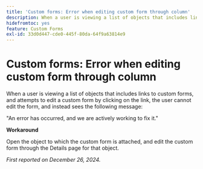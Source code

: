 ```yaml
---
title: 'Custom forms: Error when editing custom form through column'
description: When a user is viewing a list of objects that includes links to custom forms, and attempts to edit a custom form by clicking on the link, the user cannot edit the form, and sees an error message. A workaround is available
hidefromtoc: yes
feature: Custom Forms
exl-id: 33d0d447-cde0-445f-80da-64f9a63814e9
---
```

# Custom forms: Error when editing custom form through column

When a user is viewing a list of objects that includes links to custom forms, and attempts to edit a custom form by clicking on the link, the user cannot edit the form, and instead sees the following message:

"An error has occurred, and we are actively working to fix it."

**Workaround**

Open the object to which the custom form is attached, and edit the custom form through the Details page for that object.

_First reported on December 26, 2024._
